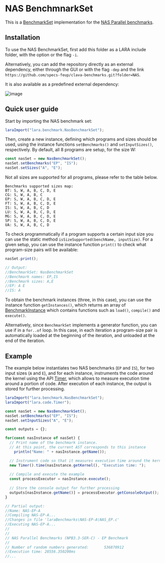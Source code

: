 # NAS BenchmnarkSet

This is a [BenchmarkSet](https://specs-feup.github.io/clava/api/lara.benchmark.BenchmarkSet.html) implementation for the [NAS Parallel benchmarks](https://www.nas.nasa.gov/software/npb.html).

## Installation

To use the NAS BenchmarkSet, first add this folder as a LARA include folder, with the option or the flag `-i`.

Alternatively, you can add the repository directly as an external dependency, either through the GUI or with the flag `-dep` and the link `https://github.com/specs-feup/clava-benchmarks.git?folder=NAS`.

It is also available as a predefined external dependency:

![image](https://user-images.githubusercontent.com/5724365/184380792-8392adc1-61dc-4ede-9432-288642ef7df4.png)

## Quick user guide

Start by importing the NAS benchmark set:

```JavaScript
laraImport("lara.benchmark.NasBenchmarkSet");
```

Then, create a new instance, defining which programs and sizes should be used, using the instance functions `setBenchmarks()` and `setInputSizes()`, respectively. By default, all 8 programs are setup, for the size W:

```JavaScript
const nasSet = new NasBenchmarkSet();
nasSet.setBenchmarks("EP", "IS");
nasSet.setSizes("A", "E");
```

Not all sizes are supported for all programs, please refer to the table below.

```
Benchmarks supported sizes map:
BT: S, W, A, B, C, D, E
CG: S, W, A, B, C
EP: S, W, A, B, C, D, E
FT: S, W, A, B, C, D, E
IS: S, W, A, B, C, D
LU: S, W, A, B, C, D, E
MG: S, W, A, B, C, D, E
SP: S, W, A, B, C, D, E
UA: S, W, A, B, C, D	
```

To check programmatically if a program supports a certain input size you can use the static method `isSizeSupported(benchName, inputSize)`. For a given setup, you can use the instance function `print()` to check what program-size pairs will be available:

```JavaScript
nasSet.print();

// Output:
//BenchmarkSet: NasBenchmarkSet
//Benchmark names: EP,IS
//Benchmark sizes: A,E
//EP: A E
//IS: A
```

To obtain the benchmark instances (three, in this case), you can use the instance function `getInstances()`, which returns an array of [BenchmarkInstance](https://specs-feup.github.io/clava/api/lara.benchmark.BenchmarkInstance.html) which contains functions such as `load()`, `compile()` and `execute()`.

Alternatively, since `BenchmarkSet` implements a generator function, you can use if in a `for..of` loop. In this case, in each iteration a program-size pair is automatically loaded at the beginning of the iteration, and unloaded at the end of the iteration.

## Example

The example below instantiates two NAS benchmarks (`EP` and `IS`), for two input sizes (`A` and `E`), and for each instance, instruments the code around the kernel using the API [Timer](https://specs-feup.github.io/clava/api/lara.code.Timer.html), which allows to measure execution time around a portion of code. After execution of each instance, the output is stored for further processing.

```JavaScript
laraImport("lara.benchmark.NasBenchmarkSet");
laraImport("lara.code.Timer");

const nasSet = new NasBenchmarkSet();
nasSet.setBenchmarks("EP", "IS");
nasSet.setInputSizes("A", "E");

const outputs = {};

for(const nasInstance of nasSet) {
  // Print name of the benchmark instance.
  // At this point, the current AST corresponds to this instance
	println("Name: " + nasInstance.getName());

  // Instrument code so that it measures execution time around the kernel
  new Timer().time(nasInstance.getKernel(), "Execution time: ");
	
  // Compile and execute the example
  const processExecutor = nasInstance.execute();
	
  // Store the console output for further processing 
  outputs[nasInstance.getName()] = processExecutor.getConsoleOutput();
}

// Partial output:
//Name: NAS-EP-A
//Compiling NAS-EP-A...
//Changes in file 'laraBenchmarks\NAS-EP-A\NAS_EP.c'
//Executing NAS-EP-A...
//
//
// NAS Parallel Benchmarks (NPB3.3-SER-C) - EP Benchmark
//
// Number of random numbers generated:       536870912
//Execution time: 28556.350200ms
//...



```

